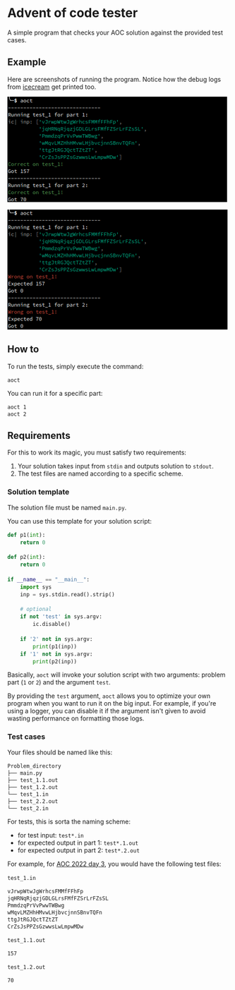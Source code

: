# Advent of code tester
A simple program that checks your AOC solution against the provided test cases.

## Example

Here are screenshots of running the program.
Notice how the debug logs from [icecream](https://github.com/gruns/icecream) get printed too.

![](./img/success.png)

![](./img/failed.png)

## How to

To run the tests, simply execute the command:
``` shell
aoct
```

You can run it for a specific part:
``` shell
aoct 1
aoct 2
```

## Requirements

For this to work its magic, you must satisfy two requirements:
1. Your solution takes input from `stdin` and outputs solution to `stdout`.
2. The test files are named according to a specific scheme.

### Solution template

The solution file must be named `main.py`.

You can use this template for your solution script:

``` python
def p1(int):
    return 0

def p2(int):
    return 0

if __name__ == "__main__":
    import sys
    inp = sys.stdin.read().strip()
    
    # optional
    if not 'test' in sys.argv:
        ic.disable()

    if '2' not in sys.argv:
        print(p1(inp))
    if '1' not in sys.argv:
        print(p2(inp))
```

Basically, `aoct` will invoke your solution script with two arguments: 
problem part (`1` or `2`) and the argument `test`.

By providing the `test` argument,
`aoct` allows you to optimize your own program when you want to run it on the big input.
For example, if you're using a logger,
you can disable it if the argument isn't given 
to avoid wasting performance on formatting those logs.
### Test cases
Your files should be named like this:
``` text
Problem_directory
├── main.py
├── test_1.1.out
├── test_1.2.out
└── test_1.in
├── test_2.2.out
└── test_2.in
```

For tests, this is sorta the naming scheme:
- for test input: `test*.in`
- for expected output in part 1: `test*.1.out`
- for expected output in part 2: `test*.2.out`

For example, for [AOC 2022 day 3](https://adventofcode.com/2022/day/3), you would have the following test files:

`test_1.in`
``` text
vJrwpWtwJgWrhcsFMMfFFhFp
jqHRNqRjqzjGDLGLrsFMfFZSrLrFZsSL
PmmdzqPrVvPwwTWBwg
wMqvLMZHhHMvwLHjbvcjnnSBnvTQFn
ttgJtRGJQctTZtZT
CrZsJsPPZsGzwwsLwLmpwMDw
```

`test_1.1.out`
``` text
157
```

`test_1.2.out`
``` text
70
```
